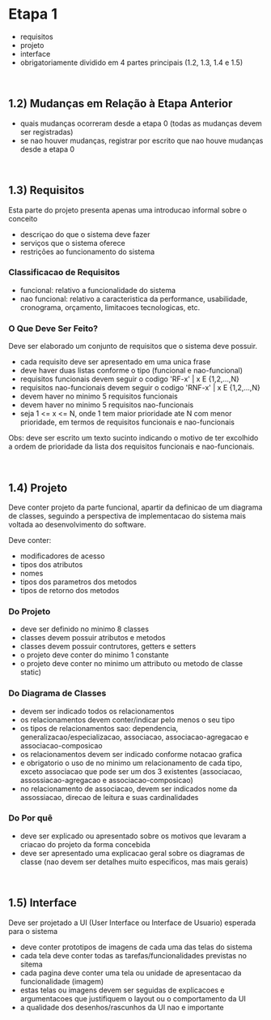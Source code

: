# Etapa 1

- requisitos
- projeto
- interface
- obrigatoriamente dividido em 4 partes principais (1.2, 1.3, 1.4 e 1.5)

&nbsp;

## 1.2) Mudanças em Relação à Etapa Anterior

- quais mudanças ocorreram desde a etapa 0 (todas as mudanças devem ser registradas)
- se nao houver mudanças, registrar por escrito que nao houve mudanças desde a etapa 0

&nbsp;

## 1.3) Requisitos

Esta parte do projeto presenta apenas uma introducao informal sobre o conceito

- descriçao do que o sistema deve fazer
- serviços que o sistema oferece
- restrições ao funcionamento do sistema

### Classificacao de Requisitos

- funcional: relativo a funcionalidade do sistema
- nao funcional: relativo a caracteristica da performance, usabilidade, cronograma, orçamento, limitacoes tecnologicas, etc.

### O Que Deve Ser Feito?

Deve ser elaborado um conjunto de requisitos que o sistema deve possuir.

- cada requisito deve ser apresentado em uma unica frase
- deve haver duas listas conforme o tipo (funcional e nao-funcional)
- requisitos funcionais devem seguir o codigo 'RF-x' | x E {1,2,...,N}
- requisitos nao-funcionais devem seguir o codigo 'RNF-x' | x E {1,2,...,N}
- devem haver no minimo 5 requisitos funcionais
- devem haver no minimo 5 requisitos nao-funcionais
- seja 1 <= x <= N, onde 1 tem maior prioridade ate N com menor prioridade, em termos de requisitos funcionais e nao-funcionais

Obs: deve ser escrito um texto sucinto indicando o motivo de ter excolhido a ordem de prioridade da lista dos requisitos funcionais e nao-funcionais.

&nbsp;

## 1.4) Projeto

Deve conter projeto da parte funcional, apartir da definicao de um diagrama de classes, seguindo a perspectiva de implementacao do sistema mais voltada ao desenvolvimento do software.

Deve conter:

- modificadores de acesso
- tipos dos atributos
- nomes
- tipos dos parametros dos metodos
- tipos de retorno dos metodos

### Do Projeto

- deve ser definido no minimo 8 classes
- classes devem possuir atributos e metodos
- classes devem possuir contrutores, getters e setters
- o projeto deve conter do minimo 1 constante
- o projeto deve conter no minimo um attributo ou metodo de classe static)

### Do Diagrama de Classes

- devem ser indicado todos os relacionamentos
- os relacionamentos devem conter/indicar pelo menos o seu tipo
- os tipos de relacionamentos sao: dependencia, generalizacao/especializacao, associacao, associacao-agregacao e associacao-composicao
- os relacionamentos devem ser indicado conforme notacao grafica
- e obrigatorio o uso de no minimo um relacionamento de cada tipo, exceto associacao que pode ser um dos 3 existentes (associacao, assossiacao-agregacao e associacao-composicao)
- no relacionamento de associacao, devem ser indicados nome da assossiacao, direcao de leitura e suas cardinalidades

### Do Por quê

- deve ser explicado ou apresentado sobre os motivos que levaram a criacao do projeto da forma concebida
- deve ser apresentado uma explicacao geral sobre os diagramas de classe (nao devem ser detalhes muito especificos, mas mais gerais)

&nbsp;

## 1.5) Interface

Deve ser projetado a UI (User Interface ou Interface de Usuario) esperada para o sistema

- deve conter prototipos de imagens de cada uma das telas do sistema
- cada tela deve conter todas as tarefas/funcionalidades previstas no sitema
- cada pagina deve conter uma tela ou unidade de apresentacao da funcionalidade (imagem)
- estas telas ou imagens devem ser seguidas de explicacoes e argumentacoes que justifiquem o layout ou o comportamento da UI
- a qualidade dos desenhos/rascunhos da UI nao e importante
